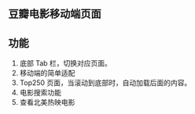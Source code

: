 ## 豆瓣电影移动端页面

## 功能
1. 底部 Tab 栏，切换对应页面。
2. 移动端的简单适配
3. Top250 页面，当滚动到底部时，自动加载后面的内容。
4. 电影搜索功能
5. 查看北美热映电影